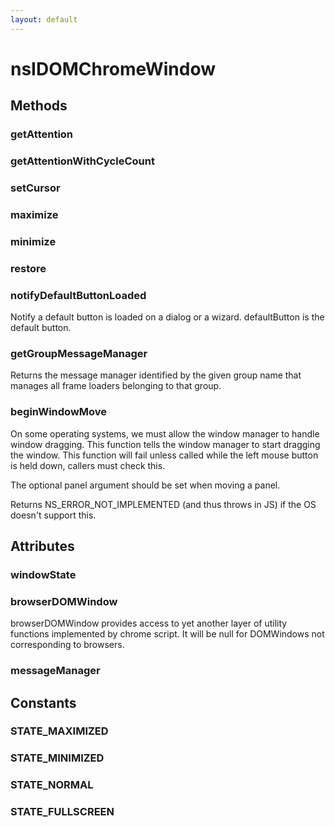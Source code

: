 ```yaml
---
layout: default
---
```


# nsIDOMChromeWindow #

## Methods ##

### getAttention ###

### getAttentionWithCycleCount ###

### setCursor ###

### maximize ###

### minimize ###

### restore ###

### notifyDefaultButtonLoaded ###

Notify a default button is loaded on a dialog or a wizard.
defaultButton is the default button.


### getGroupMessageManager ###

Returns the message manager identified by the given group name that
manages all frame loaders belonging to that group.


### beginWindowMove ###

On some operating systems, we must allow the window manager to
handle window dragging. This function tells the window manager to
start dragging the window. This function will fail unless called
while the left mouse button is held down, callers must check this.

The optional panel argument should be set when moving a panel.

Returns NS_ERROR_NOT_IMPLEMENTED (and thus throws in JS) if the OS
doesn't support this.


## Attributes ##

### windowState ###

### browserDOMWindow ###

browserDOMWindow provides access to yet another layer of
utility functions implemented by chrome script. It will be null
for DOMWindows not corresponding to browsers.


### messageManager ###

## Constants ##

### STATE_MAXIMIZED ###

### STATE_MINIMIZED ###

### STATE_NORMAL ###

### STATE_FULLSCREEN ###

